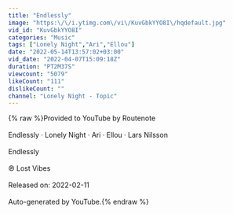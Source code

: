 ```yaml
---
title: "Endlessly"
image: "https:\/\/i.ytimg.com\/vi\/KuvGbkYYO8I\/hqdefault.jpg"
vid_id: "KuvGbkYYO8I"
categories: "Music"
tags: ["Lonely Night","Ari","Ellou"]
date: "2022-05-14T13:57:02+03:00"
vid_date: "2022-04-07T15:09:18Z"
duration: "PT2M37S"
viewcount: "5079"
likeCount: "111"
dislikeCount: ""
channel: "Lonely Night - Topic"
---
```

{% raw %}Provided to YouTube by Routenote<br /><br />Endlessly · Lonely Night · Ari · Ellou · Lars Nilsson<br /><br />Endlessly<br /><br />℗ Lost Vibes<br /><br />Released on: 2022-02-11<br /><br />Auto-generated by YouTube.{% endraw %}

